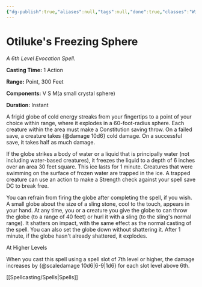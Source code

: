 ```yaml
---
{"dg-publish":true,"aliases":null,"tags":null,"done":true,"classes":"Wizard,","spellLevel":6,"school":"Evocation","source":"PHB","permalink":"/spells/otiluke-s-freezing-sphere/","dgHomeLink":false,"dgPassFrontmatter":true}
---
```


# Otiluke's Freezing Sphere
*A 6th Level Evocation Spell.*

**Casting Time:** 1 Action

**Range:** Point, 300 Feet

**Components:** V S M(a small crystal sphere)

**Duration:** Instant

A frigid globe of cold energy streaks from your fingertips to a point of your choice within range, where it explodes in a 60-foot-radius sphere. Each creature within the area must make a Constitution saving throw. On a failed save, a creature takes {@damage 10d6} cold damage. On a successful save, it takes half as much damage.



If the globe strikes a body of water or a liquid that is principally water (not including water-based creatures), it freezes the liquid to a depth of 6 inches over an area 30 feet square. This ice lasts for 1 minute. Creatures that were swimming on the surface of frozen water are trapped in the ice. A trapped creature can use an action to make a Strength check against your spell save DC to break free.



You can refrain from firing the globe after completing the spell, if you wish. A small globe about the size of a sling stone, cool to the touch, appears in your hand. At any time, you or a creature you give the globe to can throw the globe (to a range of 40 feet) or hurl it with a sling (to the sling's normal range). It shatters on impact, with the same effect as the normal casting of the spell. You can also set the globe down without shattering it. After 1 minute, if the globe hasn't already shattered, it explodes.

At Higher Levels

When you cast this spell using a spell slot of 7th level or higher, the damage increases by {@scaledamage 10d6|6-9|1d6} for each slot level above 6th.

[[Spellcasting/Spells|Spells]]